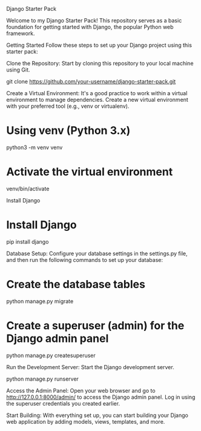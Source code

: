 Django Starter Pack

Welcome to my Django Starter Pack! This repository serves as a basic foundation for getting started with Django, the popular Python web framework. 

Getting Started
Follow these steps to set up your Django project using this starter pack:

Clone the Repository: Start by cloning this repository to your local machine using Git.

git clone https://github.com/your-username/django-starter-pack.git

Create a Virtual Environment: 
It's a good practice to work within a virtual environment to manage dependencies. Create a new virtual environment with your preferred tool (e.g., venv or virtualenv).

# Using venv (Python 3.x)
python3 -m venv venv

# Activate the virtual environment
venv/bin/activate

Install Django 

# Install Django
pip install django

Database Setup: 
Configure your database settings in the settings.py file, and then run the following commands to set up your database:
# Create the database tables
python manage.py migrate

# Create a superuser (admin) for the Django admin panel
python manage.py createsuperuser

Run the Development Server: Start the Django development server.

python manage.py runserver

Access the Admin Panel: 
Open your web browser and go to http://127.0.0.1:8000/admin/ to access the Django admin panel. Log in using the superuser credentials you created earlier.

Start Building: 
With everything set up, you can start building your Django web application by adding models, views, templates, and more.
